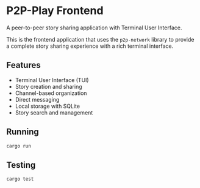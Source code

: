 # P2P-Play Frontend

A peer-to-peer story sharing application with Terminal User Interface.

This is the frontend application that uses the `p2p-network` library to provide
a complete story sharing experience with a rich terminal interface.

## Features

- Terminal User Interface (TUI)
- Story creation and sharing
- Channel-based organization
- Direct messaging
- Local storage with SQLite
- Story search and management

## Running

```bash
cargo run
```

## Testing

```bash
cargo test
```
